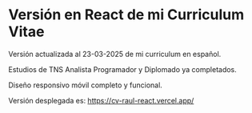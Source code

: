 # Versión en React de mi Curriculum Vitae

Versión actualizada al 23-03-2025 de mi curriculum en español.

Estudios de TNS Analista Programador y Diplomado ya completados.

Diseño responsivo móvil completo y funcional.

Versión desplegada es: https://cv-raul-react.vercel.app/

